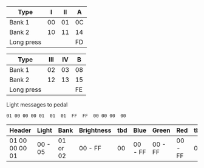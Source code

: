


 
    
Type      |  **I**       |   **II**    |     **A**
-----------|----------|---------|-------
Bank 1     |  00      |   01    |     0C
Bank 2     |  10      |   11    |     14   
Long press |          |         |     FD  

Type      |  **III**     |  **IV**    |     **B**  
-----------|----------|---------|------- 
Bank 1     |  02      |   03    |     08   
Bank 2     |  12      |   13    |     15  
Long press |          |         |     FE 
    

Light messages to pedal

```
01 00 00 00 01  01  01  FF  FF  00 00 00  00
```

Header          |  Light   |  Bank      | Brightness |  tbd | Blue    | Green   | Red     | tbd
----------------|----------|------------|------------|------|---------|---------|---------|----
01 00 00 00 01  |  00 - 05 |   01 or 02 | 00 - FF    | 00   | 00 - FF | 00 - FF | 00 - FF | 00
